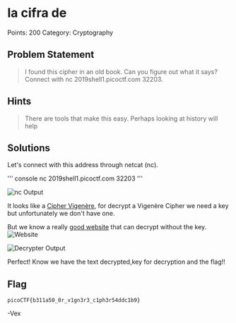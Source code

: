 # la cifra de

Points: 200
Category: Cryptography

## Problem Statement
>  I found this cipher in an old book. Can you figure out what it says? Connect with nc 2019shell1.picoctf.com 32203. 

## Hints
>  There are tools that make this easy.
>  Perhaps looking at history will help
	
## Solutions 

Let's connect with this address through netcat (nc).

''' console 
nc 2019shell1.picoctf.com 32203
'''

![nc Output](https://i.imgur.com/iwis3mf.png)

It looks like a [Cipher Vigenère](https://en.wikipedia.org/wiki/Vigen%C3%A8re_cipher), for decrypt a Vigenère Cipher 
we need a key but unfortunately we don't have one.

But we know a really [good website](https://www.guballa.de/vigenere-solver) that can decrypt without the key. 
![Website](https://i.imgur.com/24xLPKg.png)

![Decrypter Output](https://i.imgur.com/EpXiRXZ.png)

Perfect! Know we have the text decrypted,key for decryption and the flag!!


## Flag 

`picoCTF{b311a50_0r_v1gn3r3_c1ph3r54ddc1b9}`

-Vex